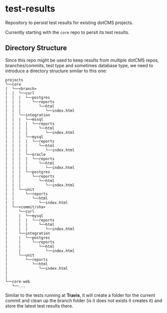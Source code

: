 # test-results
Repository to persist test results for existing dotCMS projects.

Currently starting with the `core` repo to persit its test results.

## Directory Structure
Since this repo might be used to keep results from multiple dotCMS repos, branches/commits, test type and sometimes database type, we need to introduce a directory structure similar to this one:
```
projects
└──core
|  └──<branch>
|  |  └──curl
|  |  |  └──postgres
|  |  |     └──reports
|  |  |        └──html
|  |  |           └──index.html
|  |  └──integration
|  |  |  └──mssql
|  |  |  |  └──reports
|  |  |  |     └──html
|  |  |  |        └──index.html
|  |  |  └──mysql
|  |  |  |  └──reports
|  |  |  |     └──html
|  |  |  |        └──index.html
|  |  |  └──oracle
|  |  |  |  └──reports
|  |  |  |     └──html
|  |  |  |        └──index.html
|  |  |  └──postgres
|  |  |     └──reports
|  |  |        └──html
|  |  |           └──index.html
|  |  └──unit
|  |     └──reports
|  |        └──html
|  |           └──index.html
|  └──<commit/sha>
|     └──curl
|     |  └──mysql
|     |  |  └──reports
|     |  |     └──html
|     |  |        └──index.html
|     └──integration
|     |  └──postgres
|     |     └──reports
|     |        └──html
|     |           └──index.html
|     └──unit
|        └──reports
|           └──html
|              └──index.html
|
|
└──core-web
   └──...
```
Similar to the tests running at **Travis**, it will create a folder for the current commit and clean up the branch folder (is it does not exists it creates it) and store the latest test results there.
